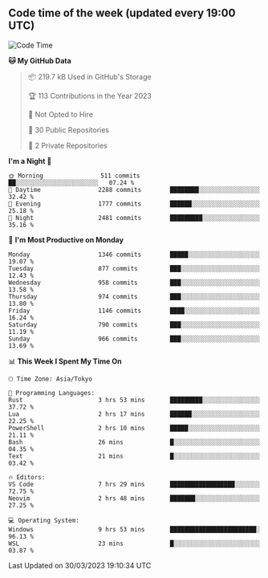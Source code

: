 ## Code time of the week (updated every 19:00 UTC)

<!--START_SECTION:waka-->
![Code Time](http://img.shields.io/badge/Code%20Time-1%2C693%20hrs-blue)

**🐱 My GitHub Data** 

> 📦 219.7 kB Used in GitHub's Storage 
 > 
> 🏆 113 Contributions in the Year 2023
 > 
> 🚫 Not Opted to Hire
 > 
> 📜 30 Public Repositories 
 > 
> 🔑 2 Private Repositories 
 > 
**I'm a Night 🦉** 

```text
🌞 Morning                511 commits         ██░░░░░░░░░░░░░░░░░░░░░░░   07.24 % 
🌆 Daytime                2288 commits        ████████░░░░░░░░░░░░░░░░░   32.42 % 
🌃 Evening                1777 commits        ██████░░░░░░░░░░░░░░░░░░░   25.18 % 
🌙 Night                  2481 commits        █████████░░░░░░░░░░░░░░░░   35.16 % 
```
📅 **I'm Most Productive on Monday** 

```text
Monday                   1346 commits        █████░░░░░░░░░░░░░░░░░░░░   19.07 % 
Tuesday                  877 commits         ███░░░░░░░░░░░░░░░░░░░░░░   12.43 % 
Wednesday                958 commits         ███░░░░░░░░░░░░░░░░░░░░░░   13.58 % 
Thursday                 974 commits         ███░░░░░░░░░░░░░░░░░░░░░░   13.80 % 
Friday                   1146 commits        ████░░░░░░░░░░░░░░░░░░░░░   16.24 % 
Saturday                 790 commits         ███░░░░░░░░░░░░░░░░░░░░░░   11.19 % 
Sunday                   966 commits         ███░░░░░░░░░░░░░░░░░░░░░░   13.69 % 
```


📊 **This Week I Spent My Time On** 

```text
🕑︎ Time Zone: Asia/Tokyo

💬 Programming Languages: 
Rust                     3 hrs 53 mins       █████████░░░░░░░░░░░░░░░░   37.72 % 
Lua                      2 hrs 17 mins       ██████░░░░░░░░░░░░░░░░░░░   22.25 % 
PowerShell               2 hrs 10 mins       █████░░░░░░░░░░░░░░░░░░░░   21.11 % 
Bash                     26 mins             █░░░░░░░░░░░░░░░░░░░░░░░░   04.35 % 
Text                     21 mins             █░░░░░░░░░░░░░░░░░░░░░░░░   03.42 % 

🔥 Editors: 
VS Code                  7 hrs 29 mins       ██████████████████░░░░░░░   72.75 % 
Neovim                   2 hrs 48 mins       ███████░░░░░░░░░░░░░░░░░░   27.25 % 

💻 Operating System: 
Windows                  9 hrs 53 mins       ████████████████████████░   96.13 % 
WSL                      23 mins             █░░░░░░░░░░░░░░░░░░░░░░░░   03.87 % 
```


 Last Updated on 30/03/2023 19:10:34 UTC
<!--END_SECTION:waka-->